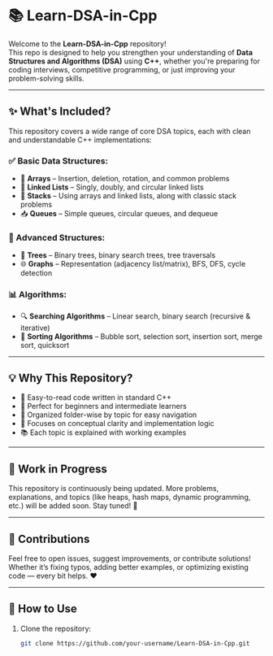 # 📚 Learn-DSA-in-Cpp

Welcome to the **Learn-DSA-in-Cpp** repository!  
This repo is designed to help you strengthen your understanding of **Data Structures and Algorithms (DSA)** using **C++**, whether you're preparing for coding interviews, competitive programming, or just improving your problem-solving skills.

---

## ✨ What's Included?

This repository covers a wide range of core DSA topics, each with clean and understandable C++ implementations:

### ✅ Basic Data Structures:
- 🔢 **Arrays** – Insertion, deletion, rotation, and common problems
- 🔗 **Linked Lists** – Singly, doubly, and circular linked lists
- 🥞 **Stacks** – Using arrays and linked lists, along with classic stack problems
- 📥 **Queues** – Simple queues, circular queues, and dequeue

### 🌳 Advanced Structures:
- 🌲 **Trees** – Binary trees, binary search trees, tree traversals
- 🌐 **Graphs** – Representation (adjacency list/matrix), BFS, DFS, cycle detection

### 📊 Algorithms:
- 🔍 **Searching Algorithms** – Linear search, binary search (recursive & iterative)
- 🧹 **Sorting Algorithms** – Bubble sort, selection sort, insertion sort, merge sort, quicksort

---

## 💡 Why This Repository?

- 📌 Easy-to-read code written in standard C++
- 🎯 Perfect for beginners and intermediate learners
- 📁 Organized folder-wise by topic for easy navigation
- 🧠 Focuses on conceptual clarity and implementation logic
- 📚 Each topic is explained with working examples

---

## 🚧 Work in Progress

This repository is continuously being updated. More problems, explanations, and topics (like heaps, hash maps, dynamic programming, etc.) will be added soon. Stay tuned! 🔧

---

## 🤝 Contributions

Feel free to open issues, suggest improvements, or contribute solutions!  
Whether it’s fixing typos, adding better examples, or optimizing existing code — every bit helps. ❤️

---

## 📎 How to Use

1. Clone the repository:
   ```bash
   git clone https://github.com/your-username/Learn-DSA-in-Cpp.git
